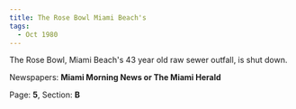 ```yaml
---  
title: The Rose Bowl Miami Beach's  
tags:  
  - Oct 1980  
---  
```

  
The Rose Bowl, Miami Beach's 43 year old raw sewer outfall, is shut down.  
  
Newspapers: **Miami Morning News or The Miami Herald**  
  
Page: **5**, Section: **B** 
